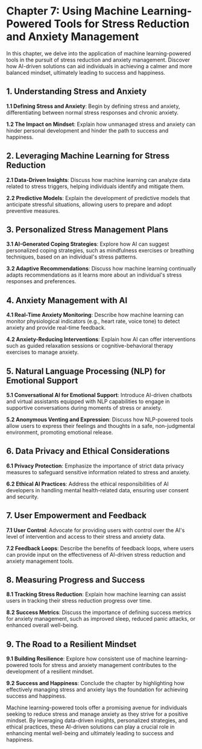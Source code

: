 Chapter 7: Using Machine Learning-Powered Tools for Stress Reduction and Anxiety Management
===========================================================================================

In this chapter, we delve into the application of machine learning-powered tools in the pursuit of stress reduction and anxiety management. Discover how AI-driven solutions can aid individuals in achieving a calmer and more balanced mindset, ultimately leading to success and happiness.

**1. Understanding Stress and Anxiety**
---------------------------------------

**1.1 Defining Stress and Anxiety**: Begin by defining stress and anxiety, differentiating between normal stress responses and chronic anxiety.

**1.2 The Impact on Mindset**: Explain how unmanaged stress and anxiety can hinder personal development and hinder the path to success and happiness.

**2. Leveraging Machine Learning for Stress Reduction**
-------------------------------------------------------

**2.1 Data-Driven Insights**: Discuss how machine learning can analyze data related to stress triggers, helping individuals identify and mitigate them.

**2.2 Predictive Models**: Explain the development of predictive models that anticipate stressful situations, allowing users to prepare and adopt preventive measures.

**3. Personalized Stress Management Plans**
-------------------------------------------

**3.1 AI-Generated Coping Strategies**: Explore how AI can suggest personalized coping strategies, such as mindfulness exercises or breathing techniques, based on an individual's stress patterns.

**3.2 Adaptive Recommendations**: Discuss how machine learning continually adapts recommendations as it learns more about an individual's stress responses and preferences.

**4. Anxiety Management with AI**
---------------------------------

**4.1 Real-Time Anxiety Monitoring**: Describe how machine learning can monitor physiological indicators (e.g., heart rate, voice tone) to detect anxiety and provide real-time feedback.

**4.2 Anxiety-Reducing Interventions**: Explain how AI can offer interventions such as guided relaxation sessions or cognitive-behavioral therapy exercises to manage anxiety.

**5. Natural Language Processing (NLP) for Emotional Support**
--------------------------------------------------------------

**5.1 Conversational AI for Emotional Support**: Introduce AI-driven chatbots and virtual assistants equipped with NLP capabilities to engage in supportive conversations during moments of stress or anxiety.

**5.2 Anonymous Venting and Expression**: Discuss how NLP-powered tools allow users to express their feelings and thoughts in a safe, non-judgmental environment, promoting emotional release.

**6. Data Privacy and Ethical Considerations**
----------------------------------------------

**6.1 Privacy Protection**: Emphasize the importance of strict data privacy measures to safeguard sensitive information related to stress and anxiety.

**6.2 Ethical AI Practices**: Address the ethical responsibilities of AI developers in handling mental health-related data, ensuring user consent and security.

**7. User Empowerment and Feedback**
------------------------------------

**7.1 User Control**: Advocate for providing users with control over the AI's level of intervention and access to their stress and anxiety data.

**7.2 Feedback Loops**: Describe the benefits of feedback loops, where users can provide input on the effectiveness of AI-driven stress reduction and anxiety management tools.

**8. Measuring Progress and Success**
-------------------------------------

**8.1 Tracking Stress Reduction**: Explain how machine learning can assist users in tracking their stress reduction progress over time.

**8.2 Success Metrics**: Discuss the importance of defining success metrics for anxiety management, such as improved sleep, reduced panic attacks, or enhanced overall well-being.

**9. The Road to a Resilient Mindset**
--------------------------------------

**9.1 Building Resilience**: Explore how consistent use of machine learning-powered tools for stress and anxiety management contributes to the development of a resilient mindset.

**9.2 Success and Happiness**: Conclude the chapter by highlighting how effectively managing stress and anxiety lays the foundation for achieving success and happiness.

Machine learning-powered tools offer a promising avenue for individuals seeking to reduce stress and manage anxiety as they strive for a positive mindset. By leveraging data-driven insights, personalized strategies, and ethical practices, these AI-driven solutions can play a crucial role in enhancing mental well-being and ultimately leading to success and happiness.
